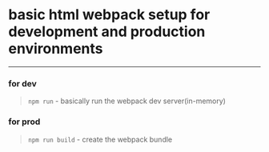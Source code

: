 # basic html webpack setup for development and production environments
---
### for dev
> `npm run` - basically run the webpack dev server(in-memory)

### for prod
> `npm run build` - create the webpack bundle


